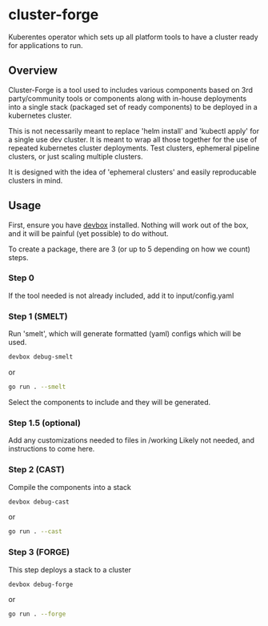 # cluster-forge
Kuberentes operator which sets up all platform tools to have a cluster ready for applications to run.

## Overview
Cluster-Forge is a tool used to includes various components based on 3rd party/community tools or components along with in-house deployments into a single stack (packaged set of ready components) to be deployed in a kubernetes cluster. 

This is not necessarily meant to replace 'helm install' and 'kubectl apply' for a single use dev cluster. It is meant to wrap all those together for the use of repeated kubernetes cluster deployments. Test clusters, ephemeral pipeline clusters, or just scaling multiple clusters.

It is designed with the idea of 'ephemeral clusters' and easily reproducable clusters in mind. 

## Usage
First, ensure you have [devbox](https://www.jetify.com/devbox) installed. Nothing will work out of the box, and it will be painful (yet possible) to do without.

To create a package, there are 3 (or up to 5 depending on how we count) steps. 

### Step 0
If the tool needed is not already included, add it to input/config.yaml

### Step 1 (SMELT)
Run 'smelt', which will generate formatted (yaml) configs which will be used. 
```sh
devbox debug-smelt
```
or
```sh
go run . --smelt
```

Select the components to include and they will be generated.

### Step 1.5 (optional)
Add any customizations needed to files in /working
Likely not needed, and instructions to come here.

### Step 2 (CAST)
Compile the components into a stack

```sh
devbox debug-cast
```
or
```sh
go run . --cast
```

### Step 3 (FORGE)
This step deploys a stack to a cluster
```sh
devbox debug-forge
```
or
```sh
go run . --forge
```
